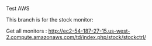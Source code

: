 Test AWS

This branch is for the stock monitor:

Get all monitors : http://ec2-54-187-27-15.us-west-2.compute.amazonaws.com/td/index.php/stock/stockctrl/
